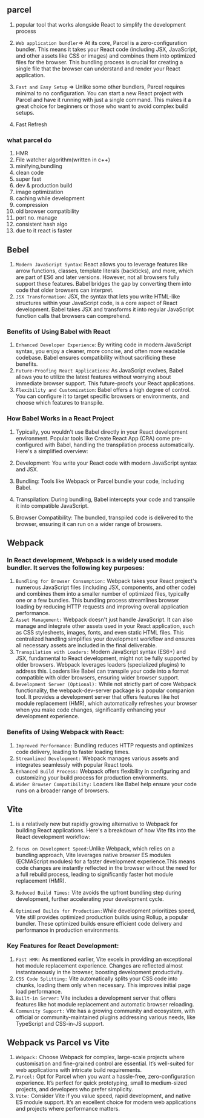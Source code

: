 ## parcel

1. popular tool that works alongside React to simplify the development process
2. `Web application bundler`=> At its core, Parcel is a zero-configuration bundler. This means it takes your React code (including JSX, JavaScript, and other assets like CSS or images) and combines them into optimized files for the browser. This bundling process is crucial for creating a single file that the browser can understand and render your React application.

3. `Fast and Easy Setup` => Unlike some other bundlers, Parcel requires minimal to no configuration. You can start a new React project with Parcel and have it running with just a single command. This makes it a great choice for beginners or those who want to avoid complex build setups.

4. Fast Refresh

### what parcel do

1. HMR
2. File watcher algorithm(written in c++)
3. minifying,bundling
4. clean code
5. super fast
6. dev & production build
7. image optimization
8. caching while development
9. compression
10. old browser compatibility
11. port no. manage
12. consistent hash algo
13. due to it react is faster

## Bebel

1. `Modern JavaScript Syntax`: React allows you to leverage features like arrow functions, classes, template literals (backticks), and more, which are part of ES6 and later versions. However, not all browsers fully support these features. Babel bridges the gap by converting them into code that older browsers can interpret.
2. `JSX Transformation`: JSX, the syntax that lets you write HTML-like structures within your JavaScript code, is a core aspect of React development. Babel takes JSX and transforms it into regular JavaScript function calls that browsers can comprehend.

### Benefits of Using Babel with React

1. `Enhanced Developer Experience`: By writing code in modern JavaScript syntax, you enjoy a cleaner, more concise, and often more readable codebase. Babel ensures compatibility without sacrificing these benefits.
2. `Future-Proofing React Applications`: As JavaScript evolves, Babel allows you to utilize the latest features without worrying about immediate browser support. This future-proofs your React applications.
3. `Flexibility and Customization`: Babel offers a high degree of control. You can configure it to target specific browsers or environments, and choose which features to transpile.

### How Babel Works in a React Project

1. Typically, you wouldn't use Babel directly in your React development environment. Popular tools like Create React App (CRA) come pre-configured with Babel, handling the transpilation process automatically. Here's a simplified overview:

2. Development: You write your React code with modern JavaScript syntax and JSX.
3. Bundling: Tools like Webpack or Parcel bundle your code, including Babel.
4. Transpilation: During bundling, Babel intercepts your code and transpile it into compatible JavaScript.
5. Browser Compatibility: The bundled, transpiled code is delivered to the browser, ensuring it can run on a wider range of browsers.

## Webpack

### In React development, Webpack is a widely used module bundler. It serves the following key purposes:

1. `Bundling for Browser Consumption:` Webpack takes your React project's numerous JavaScript files (including JSX, components, and other code) and combines them into a smaller number of optimized files, typically one or a few bundles.
   This bundling process streamlines browser loading by reducing HTTP requests and improving overall application performance.
2. `Asset Management:` Webpack doesn't just handle JavaScript. It can also manage and integrate other assets used in your React application, such as CSS stylesheets, images, fonts, and even static HTML files.
   This centralized handling simplifies your development workflow and ensures all necessary assets are included in the final deliverable.
3. `Transpilation with Loaders:` Modern JavaScript syntax (ES6+) and JSX, fundamental to React development, might not be fully supported by older browsers. Webpack leverages loaders (specialized plugins) to address this. Loaders like Babel can transpile your code into a format compatible with older browsers, ensuring wider browser support.
4. `Development Server (Optional):` While not strictly part of core Webpack functionality, the webpack-dev-server package is a popular companion tool. It provides a development server that offers features like hot module replacement (HMR), which automatically refreshes your browser when you make code changes, significantly enhancing your development experience.

### Benefits of Using Webpack with React:

1. `Improved Performance:` Bundling reduces HTTP requests and optimizes code delivery, leading to faster loading times.
2. `Streamlined Development:` Webpack manages various assets and integrates seamlessly with popular React tools.
3. `Enhanced Build Process:` Webpack offers flexibility in configuring and customizing your build process for production environments.
4. `Wider Browser Compatibility:` Loaders like Babel help ensure your code runs on a broader range of browsers.

## Vite

1. is a relatively new but rapidly growing alternative to Webpack for building React applications. Here's a breakdown of how Vite fits into the React development workflow:

2. `focus on Development Speed:`Unlike Webpack, which relies on a bundling approach, Vite leverages native browser ES modules (ECMAScript modules) for a faster development experience.This means code changes are instantly reflected in the browser without the need for a full rebuild process, leading to significantly faster hot module replacement (HMR).
3. `Reduced Build Times:` Vite avoids the upfront bundling step during development, further accelerating your development cycle.
4. `Optimized Builds for Production:`While development prioritizes speed, Vite still provides optimized production builds using Rollup, a popular bundler. These optimized builds ensure efficient code delivery and performance in production environments.

### Key Features for React Development:

1. `Fast HMR:` As mentioned earlier, Vite excels in providing an exceptional hot module replacement experience. Changes are reflected almost instantaneously in the browser, boosting development productivity.
2. `CSS Code Splitting:` Vite automatically splits your CSS code into chunks, loading them only when necessary. This improves initial page load performance.
3. `Built-in Server:` Vite includes a development server that offers features like hot module replacement and automatic browser reloading.
4. `Community Support:` Vite has a growing community and ecosystem, with official or community-maintained plugins addressing various needs, like TypeScript and CSS-in-JS support.

## Webpack vs Parcel vs Vite

1. `Webpack:` Choose Webpack for complex, large-scale projects where customisation and fine-grained control are essential. It’s well-suited for web applications with intricate build requirements.
2. `Parcel:` Opt for Parcel when you want a hassle-free, zero-configuration experience. It’s perfect for quick prototyping, small to medium-sized projects, and developers who prefer simplicity.
3. `Vite:` Consider Vite if you value speed, rapid development, and native ES module support. It’s an excellent choice for modern web applications and projects where performance matters.
